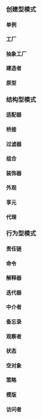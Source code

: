 ### 创建型模式
#### 单例
#### 工厂
#### 抽象工厂
#### 建造者
#### 原型
### 结构型模式
#### 适配器
#### 桥接
#### 过滤器
#### 组合
#### 装饰器
#### 外观
#### 享元
#### 代理
### 行为型模式
#### 责任链
#### 命令
#### 解释器
#### 迭代器
#### 中介者
#### 备忘录
#### 观察者
#### 状态
#### 空对象
#### 策略
#### 模版
#### 访问者

